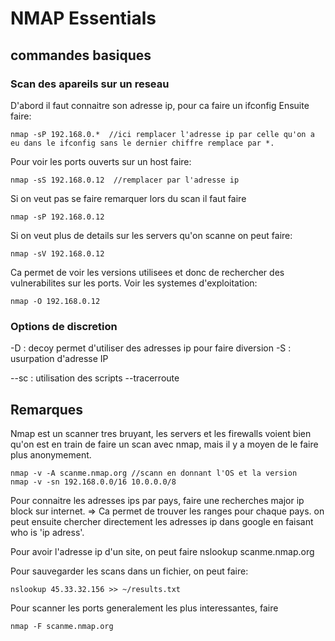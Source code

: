 # NMAP Essentials

## commandes basiques

### Scan des apareils sur un reseau

D'abord il faut connaitre son adresse ip, pour ca faire un ifconfig
Ensuite faire:
```
nmap -sP 192.168.0.*  //ici remplacer l'adresse ip par celle qu'on a eu dans le ifconfig sans le dernier chiffre remplace par *.
```

Pour voir les ports ouverts sur un host faire:
```
nmap -sS 192.168.0.12  //remplacer par l'adresse ip
```

Si on veut pas se faire remarquer lors du scan il faut faire
```
nmap -sP 192.168.0.12
```

Si on veut plus de details sur les servers qu'on scanne on peut faire:
```
nmap -sV 192.168.0.12
```
Ca permet de voir les versions utilisees et donc de rechercher des vulnerabilites sur les ports.
Voir les systemes d'exploitation:

```
nmap -O 192.168.0.12
```


### Options de discretion

-D : decoy permet d'utiliser des adresses ip pour faire diversion
-S : usurpation d'adresse IP

--sc : utilisation des scripts
--tracerroute

## Remarques

Nmap est un scanner tres bruyant, les servers et les firewalls voient bien qu'on est en train de faire un scan avec nmap, mais il y a moyen de le faire plus anonymement.

```
nmap -v -A scanme.nmap.org //scann en donnant l'OS et la version
nmap -v -sn 192.168.0.0/16 10.0.0.0/8
```

Pour connaitre les adresses ips par pays, faire une recherches major ip block sur internet.
=> Ca permet de trouver les ranges pour chaque pays.
on peut ensuite chercher directement les adresses ip dans google en faisant who is 'ip adress'.

Pour avoir l'adresse ip d'un site,
on peut faire nslookup scanme.nmap.org

Pour sauvegarder les scans dans un fichier, on peut faire:
```
nslookup 45.33.32.156 >> ~/results.txt
```

Pour scanner les ports generalement les plus interessantes, faire
```
nmap -F scanme.nmap.org
```
